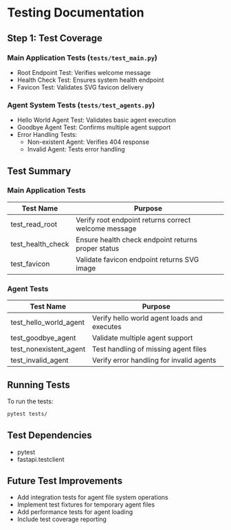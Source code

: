 # Testing Documentation

## Step 1: Test Coverage

### Main Application Tests (`tests/test_main.py`)
- Root Endpoint Test: Verifies welcome message
- Health Check Test: Ensures system health endpoint
- Favicon Test: Validates SVG favicon delivery

### Agent System Tests (`tests/test_agents.py`)
- Hello World Agent Test: Validates basic agent execution
- Goodbye Agent Test: Confirms multiple agent support
- Error Handling Tests:
  - Non-existent Agent: Verifies 404 response
  - Invalid Agent: Tests error handling

## Test Summary

### Main Application Tests
| Test Name | Purpose |
|-----------|---------|
| test_read_root | Verify root endpoint returns correct welcome message |
| test_health_check | Ensure health check endpoint returns proper status |
| test_favicon | Validate favicon endpoint returns SVG image |

### Agent Tests
| Test Name | Purpose |
|-----------|---------|
| test_hello_world_agent | Verify hello world agent loads and executes |
| test_goodbye_agent | Validate multiple agent support |
| test_nonexistent_agent | Test handling of missing agent files |
| test_invalid_agent | Verify error handling for invalid agents |

## Running Tests

To run the tests:
```bash
pytest tests/
```

## Test Dependencies
- pytest
- fastapi.testclient

## Future Test Improvements
- Add integration tests for agent file system operations
- Implement test fixtures for temporary agent files
- Add performance tests for agent loading
- Include test coverage reporting